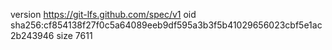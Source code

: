 version https://git-lfs.github.com/spec/v1
oid sha256:cf854138f27f0c5a64089eeb9df595a3b3f5b41029656023cbf5e1ac2b243946
size 7611
